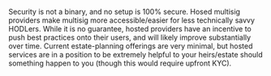 Security is not a binary, and no setup is 100% secure.
Hosed multisig providers make multisig more accessible/easier for less technically savvy HODLers.
While it is no guarantee, hosted providers have an incentive to push best practices onto their users, and will likely improve substantially over time.
Current estate-planning offerings are very minimal, but hosted services are in a position to be extremely helpful to your heirs/estate should something happen to you (though this would require upfront KYC).

